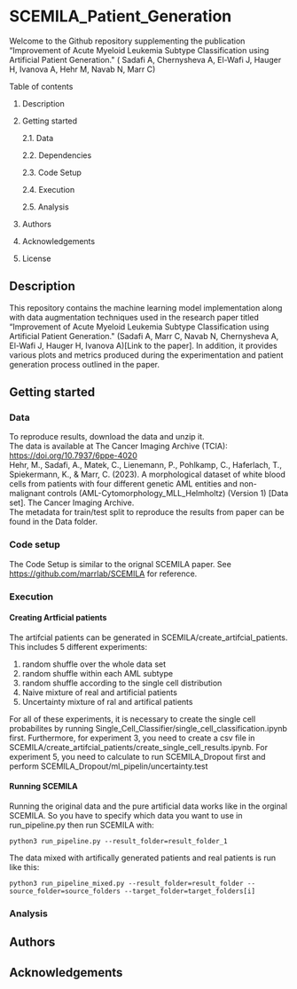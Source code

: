 # SCEMILA_Patient_Generation

Welcome to the Github repository supplementing the publication “Improvement of Acute Myeloid Leukemia Subtype Classification using Artificial Patient Generation." (    Sadafi A, Chernysheva A,  El-Wafi J, Hauger H, Ivanova A, Hehr M, Navab N, Marr C)

Table of contents
1.	Description
2.	Getting started

	2.1. Data

	2.2. Dependencies

	2.3. Code Setup

	2.4. Execution

	2.5. Analysis
4.	Authors
5.	Acknowledgements
6.	License

## Description
This repository contains the machine learning model implementation along with data augmentation techniques used in the research paper titled “Improvement of Acute Myeloid Leukemia Subtype Classification using Artificial Patient Generation." (Sadafi A, Marr C, Navab N, Chernysheva A,  El-Wafi J, Hauger H, Ivanova A)[Link to the paper]. In addition, it provides various plots and metrics produced during the experimentation and patient generation process outlined in the paper.

## Getting started
### Data
To reproduce results, download the data and unzip it.  
The data is available at The Cancer Imaging Archive (TCIA): https://doi.org/10.7937/6ppe-4020 	
Hehr, M., Sadafi, A., Matek, C., Lienemann, P., Pohlkamp, C., Haferlach, T., Spiekermann, K., & Marr, C. (2023). A morphological dataset of white blood cells from patients with four different genetic AML entities and non-malignant controls (AML-Cytomorphology_MLL_Helmholtz) (Version 1) [Data set]. The Cancer Imaging Archive.  
The metadata for train/test split to reproduce the results from paper can be found in the Data folder.  
### Code setup
The Code Setup is similar to the orignal SCEMILA paper. See https://github.com/marrlab/SCEMILA for reference.
### Execution

#### Creating Artficial patients
The artifcial patients can be generated in SCEMILA/create_artifcial_patients. This includes 5 different experiments:
1. random shuffle over the whole data set
2. random shuffle within each AML subtype
3. random shuffle according to the single cell distribution
4. Naive mixture of real and artificial patients
5. Uncertainty mixture of ral and artifical patients

For all of these experiments, it is necessary to create the single cell probabilites by running Single_Cell_Classifier/single_cell_classification.ipynb first.
Furthermore, for experiment 3, you need to create a csv file in SCEMILA/create_artifcial_patients/create_single_cell_results.ipynb.
For experiment 5, you need to calculate to run SCEMILA_Dropout first and perform SCEMILA_Dropout/ml_pipelin/uncertainty.test

#### Running SCEMILA
Running the original data and the pure artificial data works like in the orginal SCEMILA. So you have to specify which data you want to use in run_pipeline.py then run SCEMILA with:

	python3 run_pipeline.py --result_folder=result_folder_1

The data mixed with artifically generated patients and real patients is run like this:

	python3 run_pipeline_mixed.py --result_folder=result_folder --source_folder=source_folders --target_folder=target_folders[i]
 
### Analysis
## Authors
## Acknowledgements
